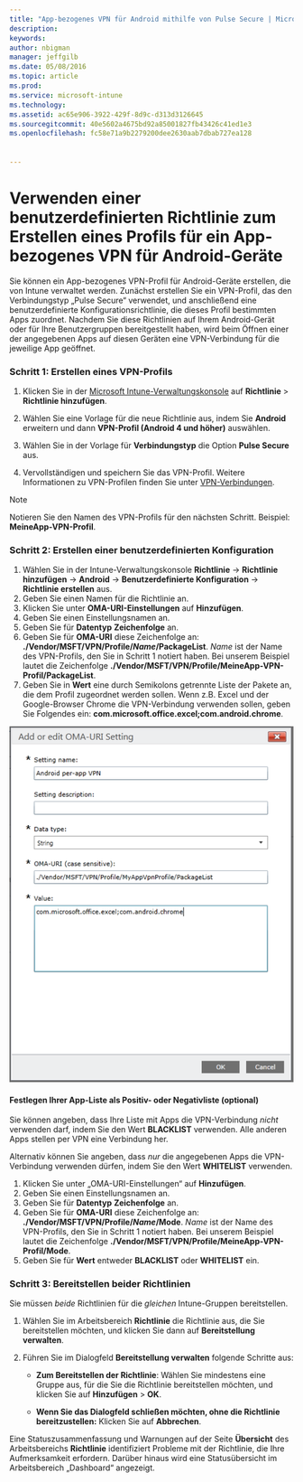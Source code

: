 ```yaml
---
title: "App-bezogenes VPN für Android mithilfe von Pulse Secure | Microsoft Intune"
description: 
keywords: 
author: nbigman
manager: jeffgilb
ms.date: 05/08/2016
ms.topic: article
ms.prod: 
ms.service: microsoft-intune
ms.technology: 
ms.assetid: ac65e906-3922-429f-8d9c-d313d3126645
ms.sourcegitcommit: 40e5602a4675bd92a85001827fb43426c41ed1e3
ms.openlocfilehash: fc58e71a9b2279200dee2630aab7dbab727ea128


---
```


# Verwenden einer benutzerdefinierten Richtlinie zum Erstellen eines Profils für ein App-bezogenes VPN für Android-Geräte

Sie können ein App-bezogenes VPN-Profil für Android-Geräte erstellen, die von Intune verwaltet werden. Zunächst erstellen Sie ein VPN-Profil, das den Verbindungstyp „Pulse Secure“ verwendet, und anschließend eine benutzerdefinierte Konfigurationsrichtlinie, die dieses Profil bestimmten Apps zuordnet. Nachdem Sie diese Richtlinien auf Ihrem Android-Gerät oder für Ihre Benutzergruppen bereitgestellt haben, wird beim Öffnen einer der angegebenen Apps auf diesen Geräten eine VPN-Verbindung für die jeweilige App geöffnet. 

### Schritt 1: Erstellen eines VPN-Profils

1. Klicken Sie in der [Microsoft Intune-Verwaltungskonsole](https://manage.microsoft.com) auf **Richtlinie** > **Richtlinie hinzufügen**.
2. Wählen Sie eine Vorlage für die neue Richtlinie aus, indem Sie **Android** erweitern und dann **VPN-Profil (Android 4 und höher)** auswählen.

3. Wählen Sie in der Vorlage für **Verbindungstyp** die Option **Pulse Secure** aus.
4. Vervollständigen und speichern Sie das VPN-Profil. Weitere Informationen zu VPN-Profilen finden Sie unter [VPN-Verbindungen](vpn-connections-in-microsoft-intune.md).

> [!NOTE]
Notieren Sie den Namen des VPN-Profils für den nächsten Schritt. Beispiel: **MeineApp-VPN-Profil**.
   
### Schritt 2: Erstellen einer benutzerdefinierten Konfiguration
    
   1. Wählen Sie in der Intune-Verwaltungskonsole **Richtlinie** -> **Richtlinie hinzufügen** -> **Android** -> **Benutzerdefinierte Konfiguration** -> **Richtlinie erstellen** aus.
   2. Geben Sie einen Namen für die Richtlinie an.
   3. Klicken Sie unter **OMA-URI-Einstellungen** auf **Hinzufügen**.
   4. Geben Sie einen Einstellungsnamen an.
   5. Geben Sie für **Datentyp** **Zeichenfolge** an.
   6. Geben Sie für **OMA-URI** diese Zeichenfolge an: **./Vendor/MSFT/VPN/Profile/*Name*/PackageList**. *Name* ist der Name des VPN-Profils, den Sie in Schritt 1 notiert haben. Bei unserem Beispiel lautet die Zeichenfolge **./Vendor/MSFT/VPN/Profile/MeineApp-VPN-Profil/PackageList**.
   7.   Geben Sie in **Wert** eine durch Semikolons getrennte Liste der Pakete an, die dem Profil zugeordnet werden sollen.  Wenn z.B. Excel und der Google-Browser Chrome die VPN-Verbindung verwenden sollen, geben Sie Folgendes ein: **com.microsoft.office.excel;com.android.chrome**.
  

   ![Beispiel einer benutzerdefinierten Richtlinie für ein App-bezogenes VPN für Android](..\media\android_per_app_vpn_oma_uri.png) 
#### Festlegen Ihrer App-Liste als Positiv- oder Negativliste (optional)
Sie können angeben, dass Ihre Liste mit Apps die VPN-Verbindung *nicht* verwenden darf, indem Sie den Wert **BLACKLIST** verwenden.  Alle anderen Apps stellen per VPN eine Verbindung her.

Alternativ können Sie angeben, dass *nur* die angegebenen Apps die VPN-Verbindung verwenden dürfen, indem Sie den Wert **WHITELIST** verwenden.
 

1.  Klicken Sie unter „OMA-URI-Einstellungen“ auf **Hinzufügen**.
2.  Geben Sie einen Einstellungsnamen an.
3.  Geben Sie für **Datentyp** **Zeichenfolge** an.
4.  Geben Sie für **OMA-URI** diese Zeichenfolge an: **./Vendor/MSFT/VPN/Profile/*Name*/Mode**. *Name* ist der Name des VPN-Profils, den Sie in Schritt 1 notiert haben. Bei unserem Beispiel lautet die Zeichenfolge **./Vendor/MSFT/VPN/Profile/MeineApp-VPN-Profil/Mode**.
5.  Geben Sie für **Wert** entweder **BLACKLIST** oder **WHITELIST** ein. 


   
### Schritt 3: Bereitstellen beider Richtlinien

Sie müssen *beide* Richtlinien für die *gleichen* Intune-Gruppen bereitstellen.

   1.  Wählen Sie im Arbeitsbereich **Richtlinie** die Richtlinie aus, die Sie bereitstellen möchten, und klicken Sie dann auf **Bereitstellung verwalten**.

2.  Führen Sie im Dialogfeld **Bereitstellung verwalten** folgende Schritte aus:

    -   **Zum Bereitstellen der Richtlinie**: Wählen Sie mindestens eine Gruppe aus, für die Sie die Richtlinie bereitstellen möchten, und klicken Sie auf **Hinzufügen** &gt; **OK**.

    -   **Wenn Sie das Dialogfeld schließen möchten, ohne die Richtlinie bereitzustellen:** Klicken Sie auf **Abbrechen**.

Eine Statuszusammenfassung und Warnungen auf der Seite **Übersicht** des Arbeitsbereichs **Richtlinie** identifiziert Probleme mit der Richtlinie, die Ihre Aufmerksamkeit erfordern. Darüber hinaus wird eine Statusübersicht im Arbeitsbereich „Dashboard“ angezeigt.




<!--HONumber=Jun16_HO4-->


